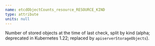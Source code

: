 ```yaml
---
name: etcdObjectCounts_resource_RESOURCE_KIND
type: attribute
units: null
---
```


Number of stored objects at the time of last check, split by kind (alpha; deprecated in Kubernetes 1.22; replaced by `apiserverStorageObjects`).